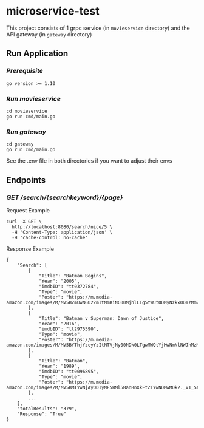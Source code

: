 # microservice-test

This project consists of 1 grpc service (in `movieservice` directory) and the API gateway (in `gateway` directory)

## Run Application

### *Prerequisite*

```
go version >= 1.10
```

### *Run movieservice*

```
cd movieservice
go run cmd/main.go
```

### *Run gateway*

```
cd gateway
go run cmd/main.go
```

See the .env file in both directories if you want to adjust their envs

## Endpoints

### *GET /search/{searchkeyword}/{page}*

Request Example

```
curl -X GET \
  http://localhost:8080/search/nice/5 \
  -H 'Content-Type: application/json' \
  -H 'cache-control: no-cache'
```

Response Example

```
{
    "Search": [
        {
            "Title": "Batman Begins",
            "Year": "2005",
            "imdbID": "tt0372784",
            "Type": "movie",
            "Poster": "https://m.media-amazon.com/images/M/MV5BZmUwNGU2ZmItMmRiNC00MjhlLTg5YWUtODMyNzkxODYzMmZlXkEyXkFqcGdeQXVyNTIzOTk5ODM@._V1_SX300.jpg"
        },
        {
            "Title": "Batman v Superman: Dawn of Justice",
            "Year": "2016",
            "imdbID": "tt2975590",
            "Type": "movie",
            "Poster": "https://m.media-amazon.com/images/M/MV5BYThjYzcyYzItNTVjNy00NDk0LTgwMWQtYjMwNmNlNWJhMzMyXkEyXkFqcGdeQXVyMTQxNzMzNDI@._V1_SX300.jpg"
        },
        {
            "Title": "Batman",
            "Year": "1989",
            "imdbID": "tt0096895",
            "Type": "movie",
            "Poster": "https://m.media-amazon.com/images/M/MV5BMTYwNjAyODIyMF5BMl5BanBnXkFtZTYwNDMwMDk2._V1_SX300.jpg"
        },
        ...
    ],
    "totalResults": "379",
    "Response": "True"
}
```
